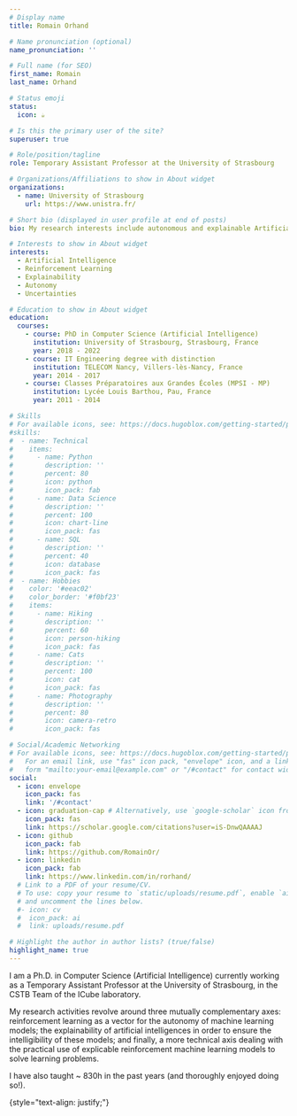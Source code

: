 ```yaml
---
# Display name
title: Romain Orhand

# Name pronunciation (optional)
name_pronunciation: ''

# Full name (for SEO)
first_name: Romain
last_name: Orhand

# Status emoji
status:
  icon: ☕️

# Is this the primary user of the site?
superuser: true

# Role/position/tagline
role: Temporary Assistant Professor at the University of Strasbourg

# Organizations/Affiliations to show in About widget
organizations:
  - name: University of Strasbourg
    url: https://www.unistra.fr/

# Short bio (displayed in user profile at end of posts)
bio: My research interests include autonomous and explainable Artificial Inteligence, and its applications to real-world problems.

# Interests to show in About widget
interests:
  - Artificial Intelligence
  - Reinforcement Learning
  - Explainability
  - Autonomy
  - Uncertainties

# Education to show in About widget
education:
  courses:
    - course: PhD in Computer Science (Artificial Intelligence)
      institution: University of Strasbourg, Strasbourg, France
      year: 2018 - 2022
    - course: IT Engineering degree with distinction
      institution: TELECOM Nancy, Villers-lès-Nancy, France
      year: 2014 - 2017
    - course: Classes Préparatoires aux Grandes Écoles (MPSI - MP)
      institution: Lycée Louis Barthou, Pau, France
      year: 2011 - 2014

# Skills
# For available icons, see: https://docs.hugoblox.com/getting-started/page-builder/#icons
#skills:
#  - name: Technical
#    items:
#      - name: Python
#        description: ''
#        percent: 80
#        icon: python
#        icon_pack: fab
#      - name: Data Science
#        description: ''
#        percent: 100
#        icon: chart-line
#        icon_pack: fas
#      - name: SQL
#        description: ''
#        percent: 40
#        icon: database
#        icon_pack: fas
#  - name: Hobbies
#    color: '#eeac02'
#    color_border: '#f0bf23'
#    items:
#      - name: Hiking
#        description: ''
#        percent: 60
#        icon: person-hiking
#        icon_pack: fas
#      - name: Cats
#        description: ''
#        percent: 100
#        icon: cat
#        icon_pack: fas
#      - name: Photography
#        description: ''
#        percent: 80
#        icon: camera-retro
#        icon_pack: fas

# Social/Academic Networking
# For available icons, see: https://docs.hugoblox.com/getting-started/page-builder/#icons
#   For an email link, use "fas" icon pack, "envelope" icon, and a link in the
#   form "mailto:your-email@example.com" or "/#contact" for contact widget.
social:
  - icon: envelope
    icon_pack: fas
    link: '/#contact'
  - icon: graduation-cap # Alternatively, use `google-scholar` icon from `ai` icon pack
    icon_pack: fas
    link: https://scholar.google.com/citations?user=iS-DnwQAAAAJ
  - icon: github
    icon_pack: fab
    link: https://github.com/RomainOr/
  - icon: linkedin
    icon_pack: fab
    link: https://www.linkedin.com/in/rorhand/
  # Link to a PDF of your resume/CV.
  # To use: copy your resume to `static/uploads/resume.pdf`, enable `ai` icons in `params.yaml`,
  # and uncomment the lines below.
  #- icon: cv
  #  icon_pack: ai
  #  link: uploads/resume.pdf

# Highlight the author in author lists? (true/false)
highlight_name: true
---
```


I am a Ph.D. in Computer Science (Artificial Intelligence) currently working as a Temporary Assistant Professor at the University of Strasbourg, in the CSTB Team of the ICube laboratory.

My research activities revolve around three mutually complementary axes: reinforcement learning as a vector for the autonomy of machine learning models; the explainability of artificial intelligences in order to ensure the intelligibility of these models; and finally, a more technical axis dealing with the practical use of explicable reinforcement machine learning models to solve learning problems.

I have also taught ~ 830h in the past years (and thoroughly enjoyed doing so!).

{style="text-align: justify;"}
